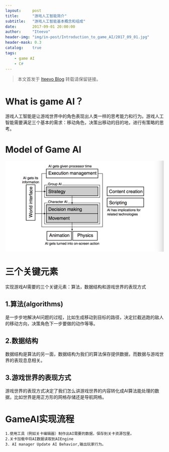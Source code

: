 ```yaml
---
layout:     post
title:      "游戏人工智能简介"
subtitle:   "游戏人工智能基本概念和组成"
date:       2017-09-01 20:00:00
author:     "Iteevo"
header-img: "img/in-post/Introduction_to_game_AI/2017_09_01.jpg"
header-mask: 0.3
catalog:    true
tags:
    - game AI
    - C#
---
```


> 本文首发于 [Iteevo Blog](http://iteevo.com/2017/09/01/introduction-to-gameAI) 转载请保留链接。

# What is game AI？

游戏人工智能是让游戏世界中的角色表现出人类一样的思考能力和行为。游戏人工智能需要满足三个基本的需求：移动角色，决策出移动的目的地，进行有策略的思考。

# Model of Game AI 
![](/img/in-post/Introduction_to_game_AI/AI_Model.png)

# 三个关键元素
实现游戏AI需要的三个关键元素：算法，数据结构和游戏世界的表现方式
## 1.算法(algorithms)
是一步步地解决AI问题的过程，比如生成移动到目标的路径，决定拦截逃跑的敌人的移动方向，决策角色下一步要做的动作等等。
## 2.数据结构
数据结构是算法的另一面，数据结构为我们的算法保存提供数据，而数据与游戏世界的表现息息相关。
## 3.游戏世界的表现方式
游戏世界的表现方式决定了我们怎么讲游戏世界的内容转化成AI算法能处理的数据，比如世界是用正方形的网格存储还是导航网格。

# GameAI实现流程
    1.使用工具（例如关卡编辑器）制作出AI需要的数据，保存到关卡资源包里。
    2.关卡加载中将AI数据读取到AIEngine
    3. AI manager Update AI Behavior,输出玩家行为。

